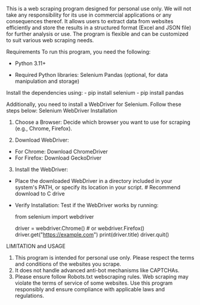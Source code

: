 This is a web scraping program designed for personal use only. We will not take any responsibility for its use in commercial applications or any consequences thereof.
It allows users to extract data from websites efficiently and store the results in a structured format (Excel and JSON file) for further analysis or use. 
The program is flexible and can be customized to suit various web scraping needs.

Requirements
To run this program, you need the following:

- Python 3.11+

- Required Python libraries:
    Selenium
    Pandas (optional, for data manipulation and storage)

Install the dependencies using:
    - pip install selenium
    - pip install pandas



Additionally, you need to install a WebDriver for Selenium. Follow these steps below:
Selenium WebDriver Installation

1. Choose a Browser: Decide which browser you want to use for scraping (e.g., Chrome, Firefox).

2. Download WebDriver:
  - For Chrome: Download ChromeDriver
  - For Firefox: Download GeckoDriver

3. Install the WebDriver:
  - Place the downloaded WebDriver in a directory included in your system's PATH, or specify its location in your script. # Recommend download to C drive
  - Verify Installation: Test if the WebDriver works by running:

    from selenium import webdriver

    driver = webdriver.Chrome()  # or webdriver.Firefox()
    driver.get("https://example.com")
    print(driver.title)
    driver.quit()



LIMITATION and USAGE
1. This program is intended for personal use only. Please respect the terms and conditions of the websites you scrape.
2. It does not handle advanced anti-bot mechanisms like CAPTCHAs.
3. Please ensure follow Robots.txt webscraping rules. Web scraping may violate the terms of service of some websites. Use this program responsibly and ensure compliance with applicable laws and regulations.
